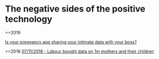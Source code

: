 The negative sides of the positive technology
=================

==2019 

[Is your pregnancy app sharing your intimate data with your boss?](https://www.washingtonpost.com/amphtml/technology/2019/04/10/tracking-your-pregnancy-an-app-may-be-more-public-than-you-think/)


==2018
[07/11/2018 - Labour bought data on 1m mothers and their children](https://www.theguardian.com/politics/2018/jul/11/labour-bought-data-on-more-than-1m-mums-and-their-children-emmas-diary)